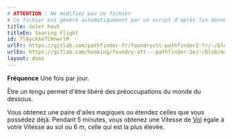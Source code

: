 ```yaml
---
# ATTENTION : Ne modifiez pas ce fichier
# Ce fichier est généré automatiquement par un script d'après les données du module Foundry VTT officiel et de sa traduction
title: Voler haut
titleEn: Soaring Flight
id: Tl8yckXeTCHnwrlM
urlFr: https://gitlab.com/pathfinder-fr/foundryvtt-pathfinder2-fr/-/blob/master/data/feats/Tl8yckXeTCHnwrlM.htm
urlEn: https://gitlab.com/hooking/foundry-vtt---pathfinder-2e/-/blob/master/packs/data/feats.db/soaring-flight.json
layout: dons
---
```

**Fréquence** Une fois par jour.

Être un tengu permet d'être libéré des préoccupations du monde du dessous.

Vous obtenez une paire d'ailes magiques ou étendez celles que vous possédez déjà. Pendant 5 minutes, vous obtenez une Vitesse de [Vol](../actions/voler.html) égale à votre Vitesse au sol ou 6 m, celle qui est la plus élevée.
